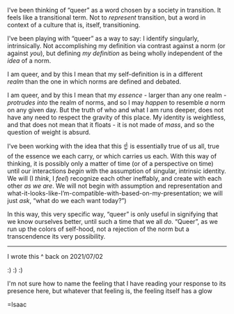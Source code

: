 I’ve been thinking of “queer” as a word chosen by a society in transition. It feels like a transitional term. Not to *represent* transition, but a word in context of a culture that is, itself, transitioning.

I’ve been playing with “queer” as a way to say: I identify singularly, intrinsically. Not accomplishing my definition via contrast against a norm (or against *you*), but defining *my definition* as being wholly independent of the *idea* of a norm.

I am queer, and by this I mean that my self-definition is in a different *realm* than the one in which norms are defined and debated.

I am queer, and by this I mean that my *essence* - larger than any one realm - *protrudes into* the realm of norms, and so I may *happen* to resemble *a* norm on any given day. But the truth of who and what I am runs deeper, does not have any need to respect the gravity of this place. My identity is weightless, and that does not mean that it floats - it is not made of *mass*, and so the question of weight is absurd.

I’ve been working with the idea that this ☝️ is essentially true of us all, true of the essence we each carry, or which carries us each. With this way of thinking, it is possibly only a matter of time (or of a perspective on time) until our interactions *begin* with the assumption of singular, intrinsic identity. We will (I *think*, I *feel*) recognize each other ineffably, and create with each other *as we are*. We will not begin with assumption and representation and what-it-looks-like-I’m-compatible-with-based-on-my-presentation; we will just *ask*, “what do we each want today?”)

In this way, this very specific way, “queer” is only useful in signifying that we know ourselves better, until such a time that we all *do*. “Queer”, as we run up the colors of self-hood, not a rejection of the norm but a transcendence its very possibility.

---

I wrote this ^ back on 2021/07/02

:) :) :)

I'm not sure how to name the feeling that I have reading your response to its presence here, but whatever that feeling is, the feeling itself has a glow

=Isaac
